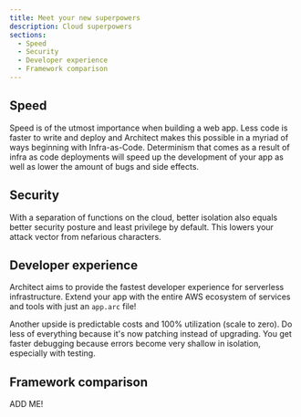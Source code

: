 ```yaml
---
title: Meet your new superpowers
description: Cloud superpowers
sections:
  - Speed
  - Security
  - Developer experience
  - Framework comparison
---
```


## Speed

Speed is of the utmost importance when building a web app. Less code is faster to write and deploy and Architect makes this possible in a myriad of ways beginning with Infra-as-Code. Determinism that comes as a result of infra as code deployments will speed up the development of your app as well as lower the amount of bugs and side effects.

## Security

With a separation of functions on the cloud, better isolation also equals better security posture and least privilege by default. This lowers your attack vector from nefarious characters.

## Developer experience

Architect aims to provide the fastest developer experience for serverless infrastructure. Extend your app with the entire AWS ecosystem of services and tools with just an `app.arc` file!

Another upside is predictable costs and 100% utilization (scale to zero).
Do less of everything because it's now patching instead of upgrading. You get faster debugging because errors become very shallow in isolation, especially with testing.

## Framework comparison

ADD ME!

